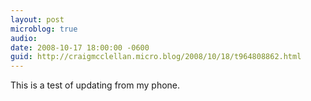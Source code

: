 ```yaml
---
layout: post
microblog: true
audio: 
date: 2008-10-17 18:00:00 -0600
guid: http://craigmcclellan.micro.blog/2008/10/18/t964808862.html
---
```

This is a test of updating from my phone.
